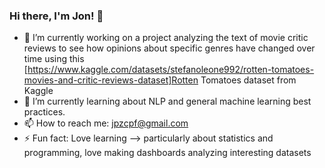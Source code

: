 ### Hi there, I'm Jon! 👋


- 🔭 I’m currently working on a project analyzing the text of movie critic reviews to see how opinions about specific genres have changed over time using this [https://www.kaggle.com/datasets/stefanoleone992/rotten-tomatoes-movies-and-critic-reviews-dataset]Rotten Tomatoes dataset from Kaggle
- 🌱 I’m currently learning about NLP and general machine learning best practices.
- 📫 How to reach me: jpzcpf@gmail.com
- ⚡ Fun fact: Love learning --> particularly about statistics and programming, love making dashboards analyzing interesting datasets

